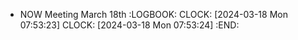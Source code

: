- NOW Meeting March 18th
  :LOGBOOK:
  CLOCK: [2024-03-18 Mon 07:53:23]
  CLOCK: [2024-03-18 Mon 07:53:24]
  :END: